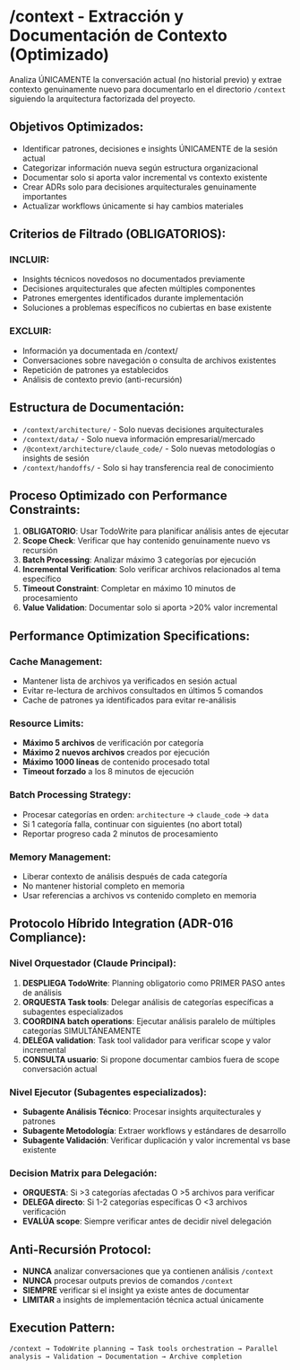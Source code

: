 # /context - Extracción y Documentación de Contexto (Optimizado)

Analiza ÚNICAMENTE la conversación actual (no historial previo) y extrae contexto genuinamente nuevo para documentarlo en el directorio `/context` siguiendo la arquitectura factorizada del proyecto.

## Objetivos Optimizados:
- Identificar patrones, decisiones e insights ÚNICAMENTE de la sesión actual
- Categorizar información nueva según estructura organizacional
- Documentar solo si aporta valor incremental vs contexto existente
- Crear ADRs solo para decisiones arquitecturales genuinamente importantes
- Actualizar workflows únicamente si hay cambios materiales

## Criterios de Filtrado (OBLIGATORIOS):
### INCLUIR:
- Insights técnicos novedosos no documentados previamente
- Decisiones arquitecturales que afecten múltiples componentes
- Patrones emergentes identificados durante implementación
- Soluciones a problemas específicos no cubiertas en base existente

### EXCLUIR:
- Información ya documentada en /context/
- Conversaciones sobre navegación o consulta de archivos existentes
- Repetición de patrones ya establecidos
- Análisis de contexto previo (anti-recursión)

## Estructura de Documentación:
- `/context/architecture/` - Solo nuevas decisiones arquitecturales
- `/context/data/` - Solo nueva información empresarial/mercado
- `/@context/architecture/claude_code/` - Solo nuevas metodologías o insights de sesión
- `/context/handoffs/` - Solo si hay transferencia real de conocimiento

## Proceso Optimizado con Performance Constraints:
1. **OBLIGATORIO**: Usar TodoWrite para planificar análisis antes de ejecutar
2. **Scope Check**: Verificar que hay contenido genuinamente nuevo vs recursión
3. **Batch Processing**: Analizar máximo 3 categorías por ejecución
4. **Incremental Verification**: Solo verificar archivos relacionados al tema específico
5. **Timeout Constraint**: Completar en máximo 10 minutos de procesamiento
6. **Value Validation**: Documentar solo si aporta >20% valor incremental

## Performance Optimization Specifications:
### Cache Management:
- Mantener lista de archivos ya verificados en sesión actual
- Evitar re-lectura de archivos consultados en últimos 5 comandos
- Cache de patrones ya identificados para evitar re-análisis

### Resource Limits:
- **Máximo 5 archivos** de verificación por categoría
- **Máximo 2 nuevos archivos** creados por ejecución
- **Máximo 1000 líneas** de contenido procesado total
- **Timeout forzado** a los 8 minutos de ejecución

### Batch Processing Strategy:
- Procesar categorías en orden: `architecture` → `claude_code` → `data`
- Si 1 categoría falla, continuar con siguientes (no abort total)
- Reportar progreso cada 2 minutos de procesamiento

### Memory Management:
- Liberar contexto de análisis después de cada categoría
- No mantener historial completo en memoria
- Usar referencias a archivos vs contenido completo en memoria

## Protocolo Híbrido Integration (ADR-016 Compliance):
### Nivel Orquestador (Claude Principal):
1. **DESPLIEGA TodoWrite**: Planning obligatorio como PRIMER PASO antes de análisis
2. **ORQUESTA Task tools**: Delegar análisis de categorías específicas a subagentes especializados
3. **COORDINA batch operations**: Ejecutar análisis paralelo de múltiples categorías SIMULTÁNEAMENTE
4. **DELEGA validation**: Task tool validador para verificar scope y valor incremental
5. **CONSULTA usuario**: Si propone documentar cambios fuera de scope conversación actual

### Nivel Ejecutor (Subagentes especializados):
- **Subagente Análisis Técnico**: Procesar insights arquitecturales y patrones
- **Subagente Metodología**: Extraer workflows y estándares de desarrollo
- **Subagente Validación**: Verificar duplicación y valor incremental vs base existente

### Decision Matrix para Delegación:
- **ORQUESTA**: Si >3 categorías afectadas O >5 archivos para verificar
- **DELEGA directo**: Si 1-2 categorías específicas O <3 archivos verificación
- **EVALÚA scope**: Siempre verificar antes de decidir nivel delegación

## Anti-Recursión Protocol:
- **NUNCA** analizar conversaciones que ya contienen análisis `/context`
- **NUNCA** procesar outputs previos de comandos `/context`
- **SIEMPRE** verificar si el insight ya existe antes de documentar
- **LIMITAR** a insights de implementación técnica actual únicamente

## Execution Pattern:
```
/context → TodoWrite planning → Task tools orchestration → Parallel analysis → Validation → Documentation → Archive completion
```